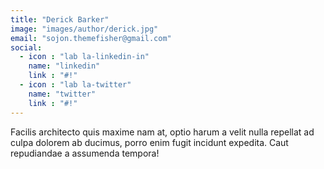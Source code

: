 ```yaml
---
title: "Derick Barker"
image: "images/author/derick.jpg"
email: "sojon.themefisher@gmail.com"
social:
  - icon : "lab la-linkedin-in"
    name: "linkedin"
    link : "#!"
  - icon : "lab la-twitter"
    name: "twitter"
    link : "#!"
---
```


Facilis architecto quis maxime nam at, optio harum a velit nulla repellat ad culpa dolorem ab ducimus, porro enim fugit incidunt expedita. Caut repudiandae a assumenda tempora!